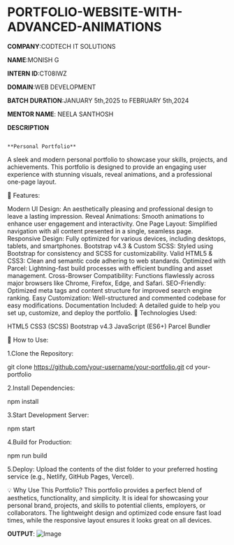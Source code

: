 # PORTFOLIO-WEBSITE-WITH-ADVANCED-ANIMATIONS

**COMPANY**:CODTECH IT SOLUTIONS

**NAME**:MONISH G

**INTERN ID**:CT08IWZ

**DOMAIN**:WEB DEVELOPMENT

**BATCH DURATION**:JANUARY 5th,2025 to FEBRUARY 5th,2024

**MENTOR NAME**: NEELA SANTHOSH

**DESCRIPTION**

                                                                                **Personal Portfolio**
                                                                                
A sleek and modern personal portfolio to showcase your skills, projects, and achievements. This portfolio is designed to provide an engaging user experience with stunning visuals, reveal animations, and a professional one-page layout.

🚀 Features:

Modern UI Design: An aesthetically pleasing and professional design to leave a lasting impression.
Reveal Animations: Smooth animations to enhance user engagement and interactivity.
One Page Layout: Simplified navigation with all content presented in a single, seamless page.
Responsive Design: Fully optimized for various devices, including desktops, tablets, and smartphones.
Bootstrap v4.3 & Custom SCSS: Styled using Bootstrap for consistency and SCSS for customizability.
Valid HTML5 & CSS3: Clean and semantic code adhering to web standards.
Optimized with Parcel: Lightning-fast build processes with efficient bundling and asset management.
Cross-Browser Compatibility: Functions flawlessly across major browsers like Chrome, Firefox, Edge, and Safari.
SEO-Friendly: Optimized meta tags and content structure for improved search engine ranking.
Easy Customization: Well-structured and commented codebase for easy modifications.
Documentation Included: A detailed guide to help you set up, customize, and deploy the portfolio.
📂 Technologies Used:

HTML5
CSS3 (SCSS)
Bootstrap v4.3
JavaScript (ES6+)
Parcel Bundler

📖 How to Use:

1.Clone the Repository:

git clone https://github.com/your-username/your-portfolio.git
cd your-portfolio

2.Install Dependencies:

npm install

3.Start Development Server:

npm start

4.Build for Production:

npm run build

5.Deploy:
Upload the contents of the dist folder to your preferred hosting service (e.g., Netlify, GitHub Pages, Vercel).

💡 Why Use This Portfolio?
This portfolio provides a perfect blend of aesthetics, functionality, and simplicity. It is ideal for showcasing your personal brand, projects, and skills to potential clients, employers, or collaborators. The lightweight design and optimized code ensure fast load times, while the responsive layout ensures it looks great on all devices.

**OUTPUT**:
![Image](https://github.com/user-attachments/assets/8669e6c3-eb3c-4f39-a2f8-922baa652cb2)
